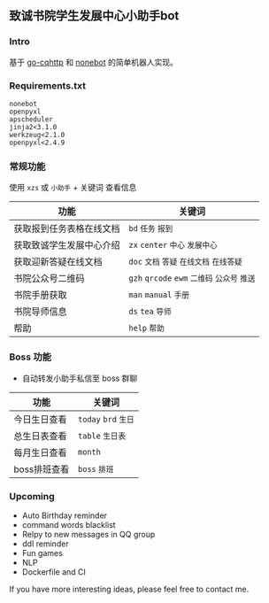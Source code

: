 ## 致诚书院学生发展中心小助手bot

### Intro

基于 [go-cqhttp](https://github.com/Mrs4s/go-cqhttp) 和 [nonebot](https://github.com/nonebot/nonebot) 的简单机器人实现。

### Requirements.txt

```
nonebot
openpyxl
apscheduler
jinja2<3.1.0
werkzeug<2.1.0
openpyxl<2.4.9
```

### 常规功能

使用 `xzs` 或 `小助手` + 关键词 查看信息

| 功能 | 关键词 |
| ---- | ----- |
| 获取报到任务表格在线文档|`bd` `任务` `报到` |
| 获取致诚学生发展中心介绍 | `zx` `center` `中心` `发展中心` |
| 获取迎新答疑在线文档 | `doc` `文档` `答疑` `在线文档` `在线答疑`  |
| 书院公众号二维码 | `gzh` `qrcode` `ewm` `二维码` `公众号` `推送`  |
| 书院手册获取 | `man` `manual` `手册` |
| 书院导师信息 | `ds` `tea` `导师` |
| 帮助 | `help` `帮助` |

### Boss 功能

- 自动转发小助手私信至 boss 群聊

| 功能 | 关键词 |
| ---- | ----- |
| 今日生日查看 | `today` `brd` `生日`  |
| 总生日表查看 | `table` `生日表` |
| 每月生日查看 | `month`|
| boss排班查看 | `boss` `排班` |

### Upcoming

- Auto Birthday reminder
- command words blacklist
- Relpy to new messages in QQ group
- ddl reminder
- Fun games
- NLP
- Dockerfile and CI

If you have more interesting ideas, please feel free to contact me.
